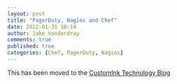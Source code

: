 ```yaml
---
layout: post
title: "PagerDuty, Nagios and Chef"
date: 2012-01-31 10:14
author: Jake Vanderdray
comments: true
published: true
categories: [Chef, PagerDuty, Nagios]
---
```

This has been moved to the [CustomInk Technology Blog](http://technology.customink.com/blog/2012/01/31/pagerduty/)
